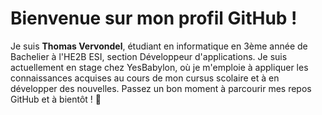 # Bienvenue sur mon profil GitHub !

Je suis **Thomas Vervondel**, étudiant en informatique en 3ème année de Bachelier à l'HE2B ESI, section Développeur d'applications.
Je suis actuellement en stage chez YesBabylon, où je m'emploie à appliquer les connaissances acquises au cours de mon cursus scolaire et à en développer des nouvelles.
Passez un bon moment à parcourir mes repos GitHub et à bientôt ! 🚀

